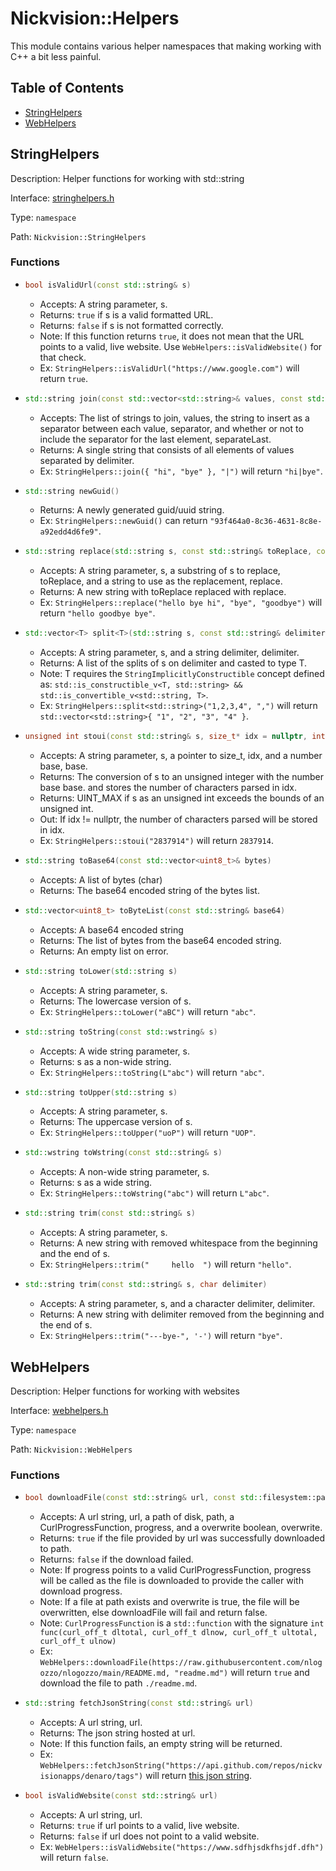 # Nickvision::Helpers

This module contains various helper namespaces that making working with C++ a bit less painful.

## Table of Contents
- [StringHelpers](#stringhelpers)
- [WebHelpers](#webhelpers)

## StringHelpers
Description: Helper functions for working with std::string

Interface: [stringhelpers.h](/include/helpers/stringhelpers.h)

Type: `namespace`

Path: `Nickvision::StringHelpers`

### Functions
- ```cpp
  bool isValidUrl(const std::string& s)
  ```
    - Accepts: A string parameter, s.
    - Returns: `true` if s is a valid formatted URL.
    - Returns: `false` if s is not formatted correctly. 
    - Note: If this function returns `true`, it does not mean that the URL points to a valid, live website. Use `WebHelpers::isValidWebsite()` for that check.
    - Ex: `StringHelpers::isValidUrl("https://www.google.com")` will return `true`.
- ```cpp
  std::string join(const std::vector<std::string>& values, const std::string& separator, bool separateLast = true)
  ```
    - Accepts: The list of strings to join, values, the string to insert as a separator between each value, separator, and whether or not to include the separator for the last element, separateLast.
    - Returns: A single string that consists of all elements of values separated by delimiter.
    - Ex: `StringHelpers::join({ "hi", "bye" }, "|")` will return `"hi|bye"`.
- ```cpp
  std::string newGuid()
  ```
    - Returns: A newly generated guid/uuid string.
    - Ex: `StringHelpers::newGuid()` can return `"93f464a0-8c36-4631-8c8e-a92edd4d6fe9"`.
- ```cpp
  std::string replace(std::string s, const std::string& toReplace, const std::string& replace)
  ```
    - Accepts: A string parameter, s, a substring of s to replace, toReplace, and a string to use as the replacement, replace.
    - Returns: A new string with toReplace replaced with replace.
    - Ex: `StringHelpers::replace("hello bye hi", "bye", "goodbye")` will return `"hello goodbye bye"`.
- ```cpp
  std::vector<T> split<T>(std::string s, const std::string& delimiter)
  ```
    - Accepts: A string parameter, s, and a string delimiter, delimiter.
    - Returns: A list of the splits of s on delimiter and casted to type T. 
    - Note: T requires the `StringImplicitlyConstructible` concept defined as: `std::is_constructible_v<T, std::string> && std::is_convertible_v<std::string, T>`.
    - Ex: `StringHelpers::split<std::string>("1,2,3,4", ",")` will return `std::vector<std::string>{ "1", "2", "3", "4" }`.
- ```cpp
  unsigned int stoui(const std::string& s, size_t* idx = nullptr, int base = 10)
  ```
    - Accepts: A string parameter, s, a pointer to size_t, idx, and a number base, base.
    - Returns: The conversion of s to an unsigned integer with the number base base. and stores the number of characters parsed in idx.
    - Returns: UINT_MAX if s as an unsigned int exceeds the bounds of an unsigned int.
    - Out: If idx != nullptr, the number of characters parsed will be stored in idx.
    - Ex: `StringHelpers::stoui("2837914")` will return `2837914`.
- ```cpp
  std::string toBase64(const std::vector<uint8_t>& bytes)
  ```
    - Accepts: A list of bytes (char)
    - Returns: The base64 encoded string of the bytes list.
- ```cpp
  std::vector<uint8_t> toByteList(const std::string& base64)
  ```
    - Accepts: A base64 encoded string
    - Returns: The list of bytes from the base64 encoded string.
    - Returns: An empty list on error.
- ```cpp 
  std::string toLower(std::string s)
  ```
    - Accepts: A string parameter, s.
    - Returns: The lowercase version of s. 
    - Ex: `StringHelpers::toLower("aBC")` will return `"abc"`.
- ```cpp
  std::string toString(const std::wstring& s)
  ```
    - Accepts: A wide string parameter, s.
    - Returns: s as a non-wide string.
    - Ex: `StringHelpers::toString(L"abc")` will return `"abc"`.
- ```cpp
  std::string toUpper(std::string s)
  ```
    - Accepts: A string parameter, s.
    - Returns: The uppercase version of s. 
    - Ex: `StringHelpers::toUpper("uoP")` will return `"UOP"`.
- ```cpp
  std::wstring toWstring(const std::string& s)
  ```
    - Accepts: A non-wide string parameter, s.
    - Returns: s as a wide string.
    - Ex: `StringHelpers::toWstring("abc")` will return `L"abc"`.
- ```cpp
  std::string trim(const std::string& s)
  ```
    - Accepts: A string parameter, s.
    - Returns: A new string with removed whitespace from the beginning and the end of s. 
    - Ex: `StringHelpers::trim("     hello  ")` will return `"hello"`.
- ```cpp
  std::string trim(const std::string& s, char delimiter)
  ```
    - Accepts: A string parameter, s, and a character delimiter, delimiter. 
    - Returns: A new string with delimiter removed from the beginning and the end of s.
    - Ex: `StringHelpers::trim("---bye-", '-')` will return `"bye"`.

## WebHelpers
Description: Helper functions for working with websites

Interface: [webhelpers.h](/include/helpers/webhelpers.h)

Type: `namespace`

Path: `Nickvision::WebHelpers`

### Functions
- ```cpp
  bool downloadFile(const std::string& url, const std::filesystem::path& path, const CurlProgressFunction& progress = {}, bool overwrite = true)
  ```
    - Accepts: A url string, url, a path of disk, path, a CurlProgressFunction, progress, and a overwrite boolean, overwrite. 
    - Returns: `true` if the file provided by url was successfully downloaded to path.
    - Returns: `false` if the download failed. 
    - Note: If progress points to a valid CurlProgressFunction, progress will be called as the file is downloaded to provide the caller with download progress. 
    - Note: If a file at path exists and overwrite is true, the file will be overwritten, else downloadFile will fail and return false.
    - Note: `CurlProgressFunction` is a `std::function` with the signature `int func(curl_off_t dltotal, curl_off_t dlnow, curl_off_t ultotal, curl_off_t ulnow)`
    - Ex: `WebHelpers::downloadFile(https://raw.githubusercontent.com/nlogozzo/nlogozzo/main/README.md, "readme.md")` will return `true` and download the file to path `./readme.md`.
- ```cpp
  std::string fetchJsonString(const std::string& url)
  ```
    - Accepts: A url string, url.
    - Returns: The json string hosted at url. 
    - Note: If this function fails, an empty string will be returned.
    - Ex: `WebHelpers::fetchJsonString("https://api.github.com/repos/nickvisionapps/denaro/tags")` will return [this json string](https://api.github.com/repos/nickvisionapps/denaro/tags).
- ```cpp
  bool isValidWebsite(const std::string& url)
  ```
    - Accepts: A url string, url.
    - Returns: `true` if url points to a valid, live website.
    - Returns: `false` if url does not point to a valid website. 
    - Ex: `WebHelpers::isValidWebsite("https://www.sdfhjsdkfhsjdf.dfh")` will return `false`.